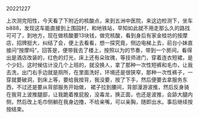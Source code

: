 20221227

上次测完阳性，今天看了下附近的核酸点，来到五洲中医院，来这边检测下，坐车b888，发现这车能直接到上围园村，和地铁站，早知如此就不用走那么久的路找可可了，到地方，现在做核酸要13块钱，做完核酸，看到身后有家金桂坊的按摩店，招牌挺大，纠结了会，便上去看看，想一探究竟，侧边电梯上去，前台小妹直接问“按摩吗”，回答是，便带我去了楼上，按照以为的节奏，带到一个房间，看得出是酒店改装的，红色的灯光，床上还有朵玫瑰，等技师进门，穿着连衣短裙，是个少妇，这时候估计没几个上班的，就没换人，拿了那种一次性短裤和毛巾，让我去洗，出门右手边就是厕所，在里面洗好，环境还是很狭窄，那种一次性裤子，一穿就要破洞，到床上等，要给我按背，我没要，按了下手，然后便要去拿服务东西，不过还是要从背部服务开始做， 裙子拉到腰间，背部漫游波推，然后反身骑在我背上波推腿部，让我跪着推屁股，没毒龙，换正面，也还是波推，会舔大腿内侧，然后改上毛巾侧躺在我身边撸，不给亲嘴，可以亲胸，随即出水。事后继续按按结束。



